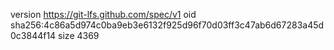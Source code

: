 version https://git-lfs.github.com/spec/v1
oid sha256:4c86a5d974c0ba9eb3e6132f925d96f70d03ff3c47ab6d67283a45d0c3844f14
size 4369
